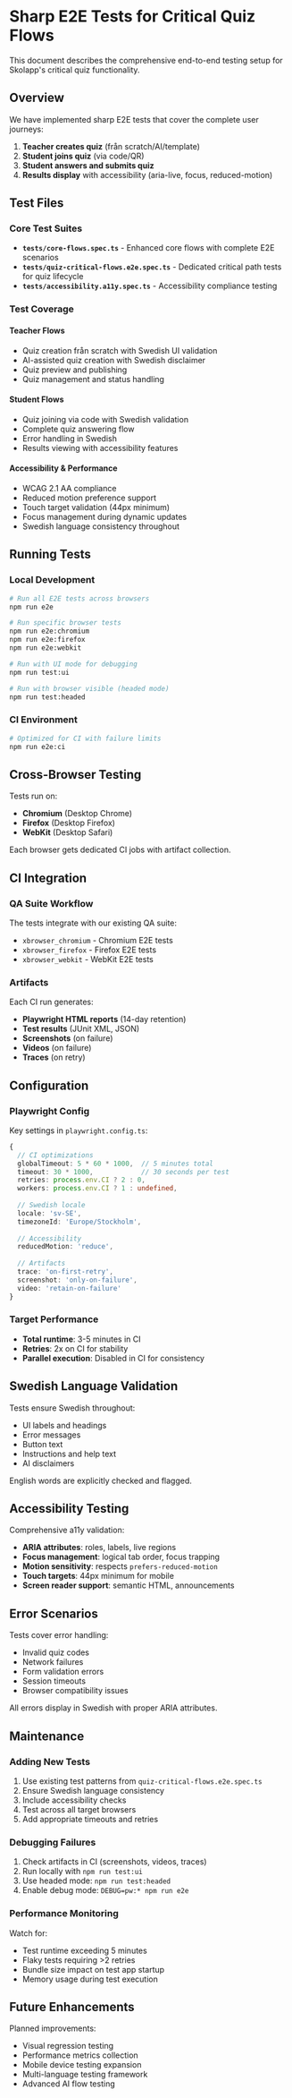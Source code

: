 # Sharp E2E Tests for Critical Quiz Flows

This document describes the comprehensive end-to-end testing setup for Skolapp's critical quiz functionality.

## Overview

We have implemented sharp E2E tests that cover the complete user journeys:

1. **Teacher creates quiz** (från scratch/AI/template)
2. **Student joins quiz** (via code/QR)
3. **Student answers and submits quiz**
4. **Results display** with accessibility (aria-live, focus, reduced-motion)

## Test Files

### Core Test Suites

- **`tests/core-flows.spec.ts`** - Enhanced core flows with complete E2E scenarios
- **`tests/quiz-critical-flows.e2e.spec.ts`** - Dedicated critical path tests for quiz lifecycle
- **`tests/accessibility.a11y.spec.ts`** - Accessibility compliance testing

### Test Coverage

#### Teacher Flows
- Quiz creation från scratch with Swedish UI validation
- AI-assisted quiz creation with Swedish disclaimer
- Quiz preview and publishing
- Quiz management and status handling

#### Student Flows  
- Quiz joining via code with Swedish validation
- Complete quiz answering flow
- Error handling in Swedish
- Results viewing with accessibility features

#### Accessibility & Performance
- WCAG 2.1 AA compliance
- Reduced motion preference support
- Touch target validation (44px minimum)
- Focus management during dynamic updates
- Swedish language consistency throughout

## Running Tests

### Local Development

```bash
# Run all E2E tests across browsers
npm run e2e

# Run specific browser tests
npm run e2e:chromium
npm run e2e:firefox  
npm run e2e:webkit

# Run with UI mode for debugging
npm run test:ui

# Run with browser visible (headed mode)
npm run test:headed
```

### CI Environment

```bash
# Optimized for CI with failure limits
npm run e2e:ci
```

## Cross-Browser Testing

Tests run on:
- **Chromium** (Desktop Chrome)
- **Firefox** (Desktop Firefox)
- **WebKit** (Desktop Safari)

Each browser gets dedicated CI jobs with artifact collection.

## CI Integration

### QA Suite Workflow

The tests integrate with our existing QA suite:

- `xbrowser_chromium` - Chromium E2E tests
- `xbrowser_firefox` - Firefox E2E tests  
- `xbrowser_webkit` - WebKit E2E tests

### Artifacts

Each CI run generates:
- **Playwright HTML reports** (14-day retention)
- **Test results** (JUnit XML, JSON)
- **Screenshots** (on failure)
- **Videos** (on failure)
- **Traces** (on retry)

## Configuration

### Playwright Config

Key settings in `playwright.config.ts`:

```typescript
{
  // CI optimizations
  globalTimeout: 5 * 60 * 1000,  // 5 minutes total
  timeout: 30 * 1000,            // 30 seconds per test
  retries: process.env.CI ? 2 : 0,
  workers: process.env.CI ? 1 : undefined,
  
  // Swedish locale
  locale: 'sv-SE',
  timezoneId: 'Europe/Stockholm',
  
  // Accessibility
  reducedMotion: 'reduce',
  
  // Artifacts
  trace: 'on-first-retry',
  screenshot: 'only-on-failure',
  video: 'retain-on-failure'
}
```

### Target Performance

- **Total runtime**: 3-5 minutes in CI
- **Retries**: 2x on CI for stability
- **Parallel execution**: Disabled in CI for consistency

## Swedish Language Validation

Tests ensure Swedish throughout:

- UI labels and headings
- Error messages
- Button text
- Instructions and help text
- AI disclaimers

English words are explicitly checked and flagged.

## Accessibility Testing

Comprehensive a11y validation:

- **ARIA attributes**: roles, labels, live regions
- **Focus management**: logical tab order, focus trapping
- **Motion sensitivity**: respects `prefers-reduced-motion`
- **Touch targets**: 44px minimum for mobile
- **Screen reader support**: semantic HTML, announcements

## Error Scenarios

Tests cover error handling:

- Invalid quiz codes
- Network failures
- Form validation errors
- Session timeouts
- Browser compatibility issues

All errors display in Swedish with proper ARIA attributes.

## Maintenance

### Adding New Tests

1. Use existing test patterns from `quiz-critical-flows.e2e.spec.ts`
2. Ensure Swedish language consistency
3. Include accessibility checks
4. Test across all target browsers
5. Add appropriate timeouts and retries

### Debugging Failures

1. Check artifacts in CI (screenshots, videos, traces)
2. Run locally with `npm run test:ui`
3. Use headed mode: `npm run test:headed`
4. Enable debug mode: `DEBUG=pw:* npm run e2e`

### Performance Monitoring

Watch for:
- Test runtime exceeding 5 minutes
- Flaky tests requiring >2 retries
- Bundle size impact on test app startup
- Memory usage during test execution

## Future Enhancements

Planned improvements:
- Visual regression testing
- Performance metrics collection
- Mobile device testing expansion
- Multi-language testing framework
- Advanced AI flow testing